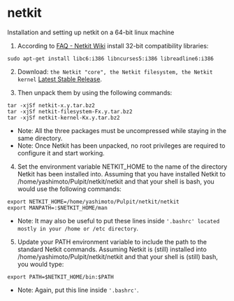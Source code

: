 # netkit
Installation and setting up netkit on a 64-bit linux machine

1. According to [FAQ - Netkit Wiki](http://wiki.netkit.org/index.php/FAQ#On_every_attempt_to_start_a_virtual_machine_I_get_the_error:_.22Can.27t_execvp_some_path.2Fkernel.2Fnetkit-kernel:_No_such_file_or_directory.22._But_the_kernel_file_is_there.21_What_is_going_wrong.3F) install 32-bit compatibility libraries:

```
sudo apt-get install libc6:i386 libncurses5:i386 libreadline6:i386
```

2. Download: ```the Netkit "core", the Netkit filesystem, the Netkit kernel``` [Latest Stable Release](http://wiki.netkit.org/index.php/Download_Official#Latest_Stable_Release).

3. Then unpack them by using the following commands:

```
tar -xjSf netkit-x.y.tar.bz2
tar -xjSf netkit-filesystem-Fx.y.tar.bz2
tar -xjSf netkit-kernel-Kx.y.tar.bz2
```
+ Note: All the three packages must be uncompressed while staying in the same directory.
+ Note: Once Netkit has been unpacked, no root privileges are required to configure it and start working.

4. Set the environment variable NETKIT_HOME to the name of the directory Netkit has been installed into. Assuming that you have installed Netkit to /home/yashimoto/Pulpit/netkit/netkit and that your shell is bash, you would use the following commands:
```
export NETKIT_HOME=/home/yashimoto/Pulpit/netkit/netkit
export MANPATH=:$NETKIT_HOME/man
```
+ Note: It may also be useful to put these lines inside ```'.bashrc' located mostly in your /home or /etc directory```.

5. Update your PATH environment variable to include the path to the standard Netkit commands. Assuming Netkit is (still) installed into /home/yashimoto/Pulpit/netkit/netkit and that your shell is (still) bash, you would type:
```
export PATH=$NETKIT_HOME/bin:$PATH
```
+ Note: Again, put this line inside ```'.bashrc'```.
